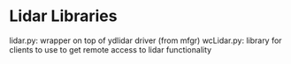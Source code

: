 # Lidar Libraries

lidar.py: wrapper on top of ydlidar driver (from mfgr)
wcLidar.py: library for clients to use to get remote access to lidar functionality
